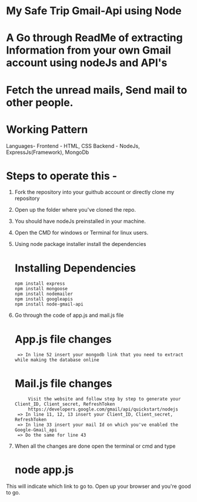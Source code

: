 # My Safe Trip Gmail-Api using Node

# A Go through ReadMe of extracting Information from your own Gmail account using nodeJs and API's
# Fetch the unread mails, Send mail to other people.

# Working Pattern

Languages- 
    Frontend - HTML, CSS
    Backend - NodeJs, ExpressJs(Framework), MongoDb
    
# Steps to operate this -
1. Fork the repository into your guithub account or directly clone my repository
2. Open up the folder where you've cloned the repo.
3. You should have nodeJs preinstalled in your machine.
4. Open the CMD for windows or Terminal for linux users. 
5. Using node package installer install the dependencies

      # Installing Dependencies
       npm install express
       npm install mongoose
       npm install nodemailer
       npm install googleapis
       npm install node-gmail-api
 
6. Go through the code of app.js and mail.js file

      # App.js file changes 
        => In line 52 insert your mongodb link that you need to extract while making the database online
        
      # Mail.js file changes
            Visit the website and follow step by step to generate your Client_ID, Client_secret, RefreshToken
            https://developers.google.com/gmail/api/quickstart/nodejs
        => In line 11, 12, 13 insert your Client_ID, Client_secret, RefreshToken
        => In line 33 insert your mail Id on which you've enabled the Google-Gmail_api
        => Do the same for line 43
 
7. When all the changes are done open the terminal or cmd and type 
    # node app.js 
    
This will indicate which link to go to.
Open up your browser and you're good to go.
        
